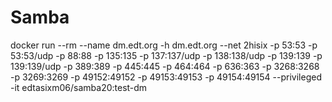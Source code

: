 # Samba



 docker run --rm --name dm.edt.org -h dm.edt.org --net 2hisix -p 53:53 -p 53:53/udp -p 88:88 -p 135:135 -p 137:137/udp -p 138:138/udp -p 139:139 -p 139:139/udp -p 389:389 -p 445:445 -p 464:464 -p 636:363 -p 3268:3268 -p 3269:3269 -p 49152:49152 -p 49153:49153 -p 49154:49154  --privileged -it edtasixm06/samba20:test-dm 


